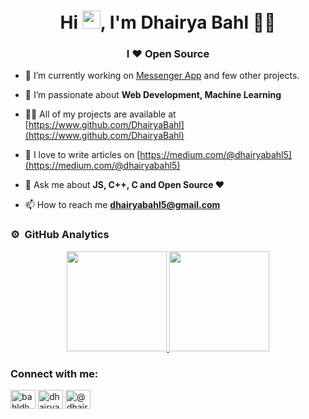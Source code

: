 ﻿<h1 align="center">Hi <img src="https://github.com/TheDudeThatCode/TheDudeThatCode/blob/master/Assets/Hi.gif" width="29px">, I'm Dhairya Bahl 👨‍💻 </h1>
<h3 align="center">I ❤️ Open Source</h3>


- 🔭 I’m currently working on [Messenger App](https://mui-message.firebaseapp.com) and few other projects.

- 🌱 I’m passionate about **Web Development, Machine Learning**

- 👨‍💻 All of my projects are available at [https://www.github.com/DhairyaBahl](https://www.github.com/DhairyaBahl)

- 📝 I love to write articles on [https://medium.com/@dhairyabahl5](https://medium.com/@dhairyabahl5)

- 💬 Ask me about **JS, C++, C and Open Source ❤️**

- 📫 How to reach me **dhairyabahl5@gmail.com**

### ⚙️ &nbsp;GitHub Analytics

<p align="center">
<a href="https://github.com/DhairyaBahl">
  <img height="160em" src="https://github-readme-stats-eight-theta.vercel.app/api?username=DhairyaBahl&show_icons=true&theme=algolia&include_all_commits=true&count_private=true"/>
  <img height="160em" src="https://github-readme-stats-eight-theta.vercel.app/api/top-langs/?username=DhairyaBahl&layout=compact&langs_count=8&theme=algolia"/>
</a>
</p>

<h3 align="left">Connect with me:</h3>
<p align="left">
<a href="https://twitter.com/bahldhairya" target="blank"><img align="center" src="https://cdn.jsdelivr.net/npm/simple-icons@3.0.1/icons/twitter.svg" alt="bahldhairya" height="30" width="40" /></a>
<a href="https://linkedin.com/in/dhairya-bahl" target="blank"><img align="center" src="https://cdn.jsdelivr.net/npm/simple-icons@3.0.1/icons/linkedin.svg" alt="dhairya-bahl" height="30" width="40" /></a>
<a href="https://medium.com/@dhairyabahl5" target="blank"><img align="center" src="https://cdn.jsdelivr.net/npm/simple-icons@3.0.1/icons/medium.svg" alt="@dhairyabahl5" height="30" width="40" /></a>
</p>
